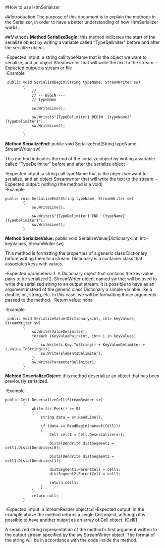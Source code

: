 #How to use HtmSerializer

##Introduction
The purpose of this document is to explain the methods in the Serializer, in order to have a better understanding of how HtmSerializer works.

##Methods
**Method SerializeBegin:** this method indicates the start of the serialize object by writing a variable called "TypeDelimiter" before and after the serialize object

-Expected intput: a string call typeName that is the object we want to serialize, and an object Streamwriter that will write the text to the stream.
-Expected output: a stream or file  
-Example
```
 public void SerializeBegin(String typeName, StreamWriter sw)
        {
            //
            // -- BEGIN ---
            // typeName
       
            sw.WriteLine();

            sw.Write($"{TypeDelimiter} BEGIN '{typeName}' {TypeDelimiter}");
            sw.WriteLine();

        }
```


**Method SerializeEnd:** public void SerializeEnd(String typeName, StreamWriter sw)

This method indicates the end of the serialize object by writing a variable called "TypeDelimiter" before and after the serialize object

-Expected intput: a string call typeName that is the object we want to serialize, and an object Streamwriter that will write the text to the stream.
-Expected output: nothing (the method is a void)  
-Example
```
public void SerializeEnd(String typeName, StreamWriter sw)
        {
            sw.WriteLine();
       
            sw.Write($"{TypeDelimiter} END '{typeName}' {TypeDelimiter}");
            sw.WriteLine();
        }

```

**Method SerializeValue:**  public void SerializeValue(Dictionary<int, int> keyValues, StreamWriter sw)

This method is formatting the properties of a generic class Dictionary before writing them to a stream. Dictionary is a container class that associates keys with values.

-Expected parameters: 
		1. A Dictionary object that contains the key-value pairs to be serialized
		2. StreamWriter object named sw that will be used to write the serialized string to an output stream.
	It is possible to have as an argument instead of the generic class Dictionary a simple variable like a double, int, string, etc. In this case, we will be formatting those arguments passed to the method.
-Return value: none
		


-Example
```
 public void SerializeValue(Dictionary<int, int> keyValues, StreamWriter sw)
        {
            sw.Write(ValueDelimiter);
            foreach (KeyValuePair<int, int> i in keyValues)
            {
                sw.Write(i.Key.ToString() + KeyValueDelimiter + i.Value.ToString());
                sw.Write(ElementsDelimiter);
            }
            sw.Write(ParameterDelimiter);
        }
```


**Mehtod  DeserializeObject:** this method deserialize an object that has been previously serialized.

-Example

```
public Cell DeserializeCell(StreamReader sr)
        {
            while (sr.Peek() >= 0)
            {
                string data = sr.ReadLine();

                if (data == ReadBegin(nameof(Cell)))
                {
                    Cell cell1 = Cell.Deserialize(sr);

                    DistalDendrite distSegment1 = cell1.DistalDendrites[0];

                    DistalDendrite distSegment2 = cell1.DistalDendrites[1];

                    distSegment1.ParentCell = cell1;
                    distSegment2.ParentCell = cell1;

                    return cell1;
                }
            }
            return null;
        }
```
-Expected intput: a StreamReader objectcd 
-Expected output: in the example above the method returns a single Cell object, although it is possible to have another output as an array of Cell object. (Cell[]




A serialized string representation of the method´s first argument written to the output stream specified by the sw StreamWriter object. The format of the string will be in accordance with the code inside the method.